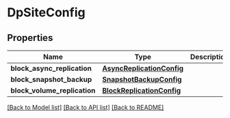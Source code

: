 # DpSiteConfig

## Properties
Name | Type | Description | Notes
------------ | ------------- | ------------- | -------------
**block_async_replication** | [**AsyncReplicationConfig**](AsyncReplicationConfig.md) |  | [optional] 
**block_snapshot_backup** | [**SnapshotBackupConfig**](SnapshotBackupConfig.md) |  | [optional] 
**block_volume_replication** | [**BlockReplicationConfig**](BlockReplicationConfig.md) |  | [optional] 

[[Back to Model list]](../README.md#documentation-for-models) [[Back to API list]](../README.md#documentation-for-api-endpoints) [[Back to README]](../README.md)


